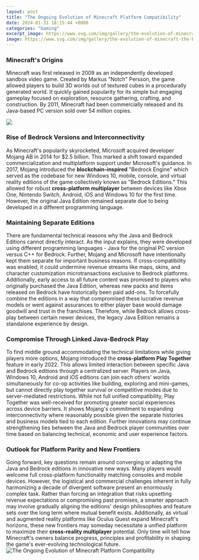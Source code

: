 ```yaml
---
layout: post
title: "The Ongoing Evolution of Minecraft Platform Compatibility"
date: 2024-01-31 18:15:44 +0000
categories: "Gaming"
excerpt_image: https://www.svg.com/img/gallery/the-evolution-of-minecraft-the-best-selling-video-game-in-history/l-intro-1681757899.jpg
image: https://www.svg.com/img/gallery/the-evolution-of-minecraft-the-best-selling-video-game-in-history/l-intro-1681757899.jpg
---
```


### Minecraft's Origins
Minecraft was first released in 2009 as an independently developed sandbox video game. Created by Markus "Notch" Persson, the game allowed players to build 3D worlds out of textured cubes in a procedurally generated world. It quickly gained popularity for its simple but engaging gameplay focused on exploration, resource gathering, crafting, and construction. By 2011, Minecraft had been commercially released and its Java-based PC version sold over 54 million copies.

![](https://i.ytimg.com/vi/ZZ6Kt_-4Ivo/maxresdefault.jpg)
### Rise of Bedrock Versions and Interconnectivity 
As Minecraft's popularity skyrocketed, Microsoft acquired developer Mojang AB in 2014 for $2.5 billion. This marked a shift toward expanded commercialization and multiplatform support under Microsoft's guidance. In 2017, Mojang introduced the **blockchain-inspired** "Bedrock Engine" which served as the codebase for new Windows 10, mobile, console, and virtual reality editions of the game collectively known as "Bedrock Editions." This allowed for robust **cross-platform multiplayer** between devices like Xbox One, Nintendo Switch, Android, iOS and Windows 10 for the first time. However, the original Java Edition remained separate due to being developed in a different programming language.
### Maintaining Separate Editions 
There are fundamental technical reasons why the Java and Bedrock Editions cannot directly interact. As the input explains, they were developed using different programming languages - Java for the original PC version versus C++ for Bedrock. Further, Mojang and Microsoft have intentionally kept them separate for important business reasons. If cross-compatibility was enabled, it could undermine revenue streams like maps, skins, and character customization microtransactions exclusive to Bedrock platforms. 
Additionally, early access to all future content was promised to players who originally purchased the Java Edition, whereas new packs and items released on Bedrock have historically been paid add-ons. To forcefully combine the editions in a way that compromised these lucrative revenue models or went against assurances to either player base would damage goodwill and trust in the franchises. Therefore, while Bedrock allows cross-play between certain newer devices, the legacy Java Edition remains a standalone experience by design.
### Compromise Through Linked Java-Bedrock Play
To find middle ground accommodating the technical limitations while giving players more options, Mojang introduced the **cross-platform Play Together** feature in early 2022. This allows limited interaction between specific Java and Bedrock editions through a centralized server. Players on Java, Windows 10, Android and iOS editions can join each others' worlds simultaneously for co-op activities like building, exploring and mini-games, but cannot directly play together survival or competitive modes due to server-mediated restrictions. 
While not full unified compatibility, Play Together was well-received for promoting greater social experiences across device barriers. It shows Mojang's commitment to expanding interconnectivity where reasonably possible given the separate histories and business models tied to each edition. Further innovations may continue strengthening ties between the Java and Bedrock player communities over time based on balancing technical, economic and user experience factors.
### Outlook for Platform Parity and New Frontiers
Going forward, key questions remain around converging or adapting the Java and Bedrock editions in innovative new ways. Many players would welcome full cross-platform functionality matching consoles and mobile devices. However, the logistical and commercial challenges inherent in fully harmonizing a decade of divergent software present an enormously complex task. 
Rather than forcing an integration that risks upsetting revenue expectations or compromising past promises, a smarter approach may involve gradually aligning the editions' design philosophies and feature sets over the long term where mutual benefit exists. Additionally, as virtual and augmented reality platforms like Oculus Quest expand Minecraft's horizons, these new frontiers may someday necessitate a unified platform to maximize their **cross-reality multiplayer** potential. Only time will tell how Minecraft's owners balance progress, principles and profitability in shaping the game's ever-evolving technological future.
![The Ongoing Evolution of Minecraft Platform Compatibility](https://www.svg.com/img/gallery/the-evolution-of-minecraft-the-best-selling-video-game-in-history/l-intro-1681757899.jpg)